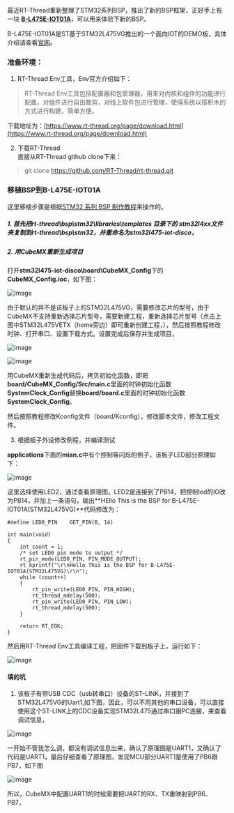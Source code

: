最近RT-Thread重新整理了STM32系列BSP，推出了新的BSP框架，正好手上有一块 **[B-L475E-IOT01A](https://www.st.com/en/evaluation-tools/b-l475e-iot01a.html)**，可以用来体验下新的BSP。

B-L475E-IOT01A是ST基于STM32L475VG推出的一个面向IOT的DEMO板，具体介绍请查看[官网](https://www.st.com/en/evaluation-tools/b-l475e-iot01a.html)。

### 准备环境：
1. RT-Thread Env工具，Env官方介绍如下：
> RT-Thread Env工具包括配置器和包管理器，用来对内核和组件的功能进行配置，对组件进行自由裁剪，对线上软件包进行管理，使得系统以搭积木的方式进行构建，简单方便。

下载地址为：[https://www.rt-thread.org/page/download.html](https://www.rt-thread.org/page/download.html)

2. 下载RT-Thread                  
    直接从RT-Thread github clone下来：
> git clone https://github.com/RT-Thread/rt-thread.git

    
### 移植BSP到B-L475E-IOT01A
这里移植步骤是根据[STM32 系列 BSP 制作教程](https://github.com/RT-Thread/rt-thread/blob/master/bsp/stm32/docs/STM32%E7%B3%BB%E5%88%97BSP%E5%88%B6%E4%BD%9C%E6%95%99%E7%A8%8B.md)来操作的。

##### 1. 首先把**rt-thread\bsp\stm32\libraries\templates** 目录下的 **stm32l4xx**文件夹复制到**rt-thread\bsp\stm32**，并重命名为**stm32l475-iot-disco**，

##### 2. 用CubeMX重新生成项目
打开**stm32l475-iot-disco\board\CubeMX_Config**下的**CubeMX_Config.ioc**，如下图：

![image](https://note.youdao.com/yws/public/resource/919c6707afc9d8666b0482b3b9c6ab85/xmlnote/08F51682C6DA4CC49C13DA053B9E2DF7/10347)


由于默认的并不是该板子上的STM32L475VG，需要修改芯片的型号，由于CubeMX不支持重新选择芯片型号，需要新建工程，重新选择芯片型号（点击上图中STM32L475VETX（home旁边）即可重新创建工程，），然后按照教程修改时钟、打开串口、设置下载方式。设置完成后保存并生成项目，



![image](https://note.youdao.com/yws/public/resource/919c6707afc9d8666b0482b3b9c6ab85/xmlnote/63C8B79290BE497A84CF4DBE79519488/10376)

![image](https://note.youdao.com/yws/public/resource/919c6707afc9d8666b0482b3b9c6ab85/xmlnote/AF7FCCC9641D4206876BC0F4D06C8123/10375)

用CubeMX重新生成代码后，拷贝初始化函数，即把**board/CubeMX_Config/Src/main.c**里面的时钟初始化函数**SystemClock_Config**替换**board/board.c**里面的时钟初始化函数**SystemClock_Config**。



然后按照教程修改Kconfig文件（board/Kconfig），修改脚本文件，修改工程文件。

3. 根据板子外设修改例程，并编译测试

**applications**下面的**mian.c**中有个控制等闪烁的例子，该板子LED部分原理如下：

![image](https://note.youdao.com/yws/public/resource/919c6707afc9d8666b0482b3b9c6ab85/xmlnote/5935B7CCEA3E424A97D92AB034D7045E/10422)

这里选择使用LED2，通过查看原理图，LED2是连接到了PB14，把控制led的IO改为PB14，并加上一条语句，输出**HEllo This is the BSP for B-L475E-IOT01A(STM32L475VG)**代码修改为：


```
#define LED0_PIN    GET_PIN(B, 14)

int main(void)
{
    int count = 1;
    /* set LED0 pin mode to output */
    rt_pin_mode(LED0_PIN, PIN_MODE_OUTPUT);
    rt_kprintf("\r\nHello This is the BSP for B-L475E-IOT01A(STM32L475VG)\r\n");
    while (count++)
    {
        rt_pin_write(LED0_PIN, PIN_HIGH);
        rt_thread_mdelay(500);
        rt_pin_write(LED0_PIN, PIN_LOW);
        rt_thread_mdelay(500);
    }

    return RT_EOK;
}
```
然后用RT-Thread Env工具编译工程，把固件下载到板子上，运行如下：

![image](https://note.youdao.com/yws/public/resource/919c6707afc9d8666b0482b3b9c6ab85/xmlnote/4D0570D4D3224A3E8609F92E15BEE277/10444)



#### 填的坑
1. 该板子有带USB CDC（usb转串口）设备的ST-LINK，并接到了STM32L475VG的Uart1,如下图，因此，可以不用其他的串口设备，可以直接使用这个ST-LINK上的CDC设备实现STM32L475通过串口跟PC连接，来查看调试信息，

![image](https://note.youdao.com/yws/public/resource/919c6707afc9d8666b0482b3b9c6ab85/xmlnote/4CF50F938D6B4E099915683E61435082/10480)

一开始不管我怎么调，都没有调试信息出来，确认了原理图是UART1，又确认了代码是UART1，最后仔细查看了原理图，发现MCU部分UART1是使用了PB6跟PB7，如下图

![image](https://note.youdao.com/yws/public/resource/919c6707afc9d8666b0482b3b9c6ab85/xmlnote/A84D189E781D49479A324A7F8C8FB26F/10485)

所以，CubeMX中配置UART1的时候需要把UART的RX、TX重映射到PB6、PB7，
